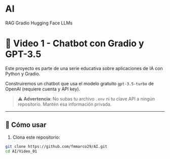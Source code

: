 # AI
RAG Gradio Hugging Face LLMs

# 💬 Video 1 - Chatbot con Gradio y GPT-3.5

Este proyecto es parte de una serie educativa sobre aplicaciones de IA con Python y Gradio.

Construiremos un chatbot que usa el modelo gratuito `gpt-3.5-turbo` de OpenAI (requiere cuenta y API key).

> ⚠️ **Advertencia**: No subas tu archivo `.env` ni tu clave API a ningún repositorio. Mantén esa información privada.

---

## 🚀 Cómo usar

1. Clona este repositorio:
```bash
git clone https://github.com/fmmarco29/AI.git
cd AI/Video_01

